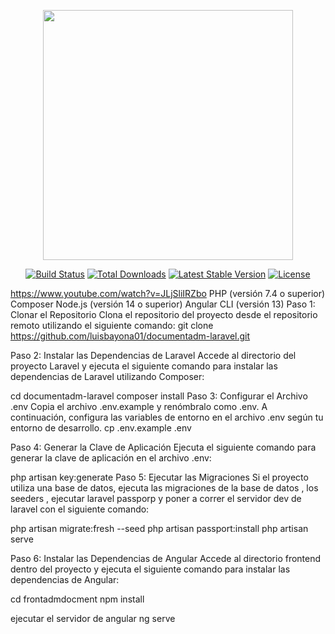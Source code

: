 <p align="center"><a href="https://laravel.com" target="_blank"><img src="https://raw.githubusercontent.com/laravel/art/master/logo-lockup/5%20SVG/2%20CMYK/1%20Full%20Color/laravel-logolockup-cmyk-red.svg" width="400"></a></p>

<p align="center">
<a href="https://travis-ci.org/laravel/framework"><img src="https://travis-ci.org/laravel/framework.svg" alt="Build Status"></a>
<a href="https://packagist.org/packages/laravel/framework"><img src="https://img.shields.io/packagist/dt/laravel/framework" alt="Total Downloads"></a>
<a href="https://packagist.org/packages/laravel/framework"><img src="https://img.shields.io/packagist/v/laravel/framework" alt="Latest Stable Version"></a>
<a href="https://packagist.org/packages/laravel/framework"><img src="https://img.shields.io/packagist/l/laravel/framework" alt="License"></a>
</p>



https://www.youtube.com/watch?v=JLjSliIRZbo
PHP (versión 7.4 o superior)
Composer
Node.js (versión 14 o superior)
Angular CLI (versión 13)
Paso 1: Clonar el Repositorio
Clona el repositorio del proyecto desde el repositorio remoto utilizando el siguiente comando:
git clone https://github.com/luisbayona01/documentadm-laravel.git

Paso 2: Instalar las Dependencias de Laravel
Accede al directorio del proyecto Laravel y ejecuta el siguiente comando para instalar las dependencias de Laravel utilizando Composer:


cd documentadm-laravel
composer install
Paso 3: Configurar el Archivo .env
Copia el archivo .env.example y renómbralo como .env. A continuación, configura las variables de entorno en el archivo .env según tu entorno de desarrollo.
cp .env.example .env

Paso 4: Generar la Clave de Aplicación
Ejecuta el siguiente comando para generar la clave de aplicación en el archivo .env:

php artisan key:generate
Paso 5: Ejecutar las Migraciones
Si el proyecto utiliza una base de datos, ejecuta las migraciones de la base de datos , los seeders ,  ejecutar laravel passporp  y poner a correr el servidor dev de laravel con el siguiente comando:

 php artisan migrate:fresh --seed
 php artisan passport:install
 php  artisan  serve

Paso 6: Instalar las Dependencias de Angular
Accede al directorio frontend dentro del proyecto y ejecuta el siguiente comando para instalar las dependencias de Angular:

cd  frontadmdocment
npm install

ejecutar el servidor de  angular
ng  serve  


